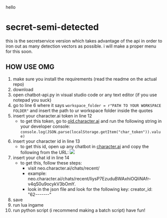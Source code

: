 hello
# secret-semi-detected
this is the secretservice version which takes advantage of the api in order to iron out as many detection vectors as possible. i will make a proper menu for this soon.

## HOW USE OMG
1. make sure you install the requirements (read the readme on the actual repo)
2. download
3. open chatbot-api.py in visual studio code or any text editor (if you use notepad you suck)
4. go to line 6 where it says `workspace_folder = r"PATH TO YOUR WORKSPACE FOLDER"` and insert the path to ur workspace folder inside the quotes
5. insert your character.ai token in line 12
   - to get this token, go to [old.character.ai](https://old.character.ai) and run the following string in your developer console: `console.log(JSON.parse(localStorage.getItem("char_token")).value)`
6. insert your character id in line 13
   - to get this id, open up any chatbot in [character.ai](https://character.ai) and copy the following from the URL: ![](https://strw.club/images/ox00kb03eli8pm7.png)
7. insert your chat id in line 14
   - to get this, follow these steps:
     - visit neo.character.ai/chats/recent/<character id here>
     - example: neo.character.ai/chats/recent/liysP7EzuduBWAxhiOQliNAfr-v4qS0u9ocykV3bOmY.
     - look in the json file and look for the following key: creator_id:	"62-------"
8. save
9. run lua ingame
10. run python script (i recommend making a batch script)
have fun!
